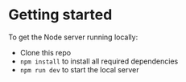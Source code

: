 # Getting started

To get the Node server running locally:

- Clone this repo
- `npm install` to install all required dependencies
- `npm run dev` to start the local server
